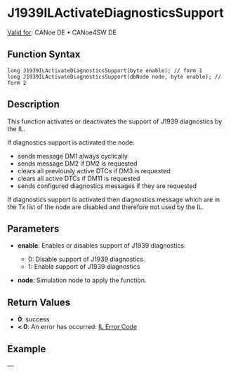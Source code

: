 # J1939ILActivateDiagnosticsSupport

[Valid for](../../../../Shared/FeatureAvailability.md):  CANoe DE • CANoe4SW DE

## Function Syntax

```plaintext
long J1939ILActivateDiagnosticsSupport(byte enable); // form 1
long J1939ILActivateDiagnosticsSupport(dbNode node, byte enable); // form 2
```

## Description

This function activates or deactivates the support of J1939 diagnostics by the IL.

If diagnostics support is activated the node:

- sends message DM1 always cyclically
- sends message DM2 if DM2 is requested
- clears all previously active DTCs if DM3 is requested
- clears all active DTCs if DM11 is requested
- sends configured diagnostics messages if they are requested

If diagnostics support is activated then diagnostics message which are in the Tx list of the node are disabled and therefore not used by the IL.

## Parameters

- **enable**: Enables or disables support of J1939 diagnostics:
  - 0: Disable support of J1939 diagnostics
  - 1: Enable support of J1939 diagnostics

- **node**: Simulation node to apply the function.

## Return Values

- **0**: success
- **< 0**: An error has occurred: [IL Error Code](../../../CAPLfunctionsISOj1939ErrorCodes.md)

## Example

—
